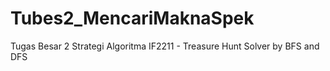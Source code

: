 # Tubes2_MencariMaknaSpek
Tugas Besar 2 Strategi Algoritma IF2211 - Treasure Hunt Solver by BFS and DFS
